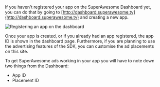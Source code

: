 If you haven't registered your app on the SuperAwesome Dashboard yet, you can do that by going to [http://dashboard.superawesome.tv](http://dashboard.superawesome.tv) and creating a new app.

![](/doc_files/iOSSDK/dashboard.png "Registering an app on the dashboard")

Once your app is created, or if you already had an app registered, the app ID is shown in the dashboard page. Furthermore, if you are planning to use the advertising features of the SDK, you can customise the ad placements on this site.

To get SuperAwesome ads working in your app you will have to note down two things from the Dashboard:
 - App ID
 - Placement ID